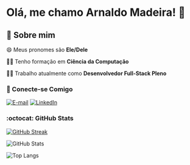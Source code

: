 # Olá, me chamo Arnaldo Madeira! 👋

## 🚀 Sobre mim

😄 Meus pronomes são **Ele/Dele**

👨‍🎓 Tenho formação em **Ciência da Computação**

👩‍💻 Trabalho atualmente como **Desenvolvedor Full-Stack Pleno**

### 🔗 Conecte-se Comigo

[![E-mail](https://img.shields.io/badge/-Email-000?style=for-the-badge&logo=gmail&logoColor=BDF7B7)](mailto:arnaldomadeira145@gmail.com)
[![LinkedIn](https://img.shields.io/badge/-LinkedIn-000?style=for-the-badge&logo=linkedin&logoColor=BDF7B7)](https://www.linkedin.com/in/arnaldo-madeira/)

### :octocat: GitHub Stats

[![GitHub Streak](https://streak-stats.demolab.com?user=arnaldo145&theme=transparent&border_radius=15&locale=pt_BR&background=000&border=BDF7B7&ring=BDF7B7&fire=EB5454&currStreakNum=EB5454&sideNums=BDF7B7&sideLabels=FFF&currStreakLabel=BDF7B7&dates=F8F4A6&stroke=BDF7B7)](https://git.io/streak-stats)

![GitHub Stats](https://github-readme-stats.vercel.app/api?username=arnaldo145&theme=transparent&border_radius=15&locale=pt-BR&bg_color=000&border_color=BDF7B7&show_icons=true&icon_color=BDF7B7&ring_color=BDF7B7&text_color=FFF&count_private=true&include_all_commits=true&hide_title=true&hide=prs,issues)

![Top Langs](https://github-readme-stats-git-masterrstaa-rickstaa.vercel.app/api/top-langs/?username=arnaldo145&theme=transparent&border_radius=15&locale=pt-BR&bg_color=000&layout=donut-vertical&border_color=BDF7B7&title_color=BDF7B7&text_color=FFF)
